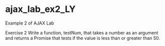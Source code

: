 # ajax_lab_ex2_LY
Example 2 of AJAX Lab

Exercise 2
Write a function, testNum, that takes a number as an argument and returns a Promise that tests if the value is less than or greater than 50.
